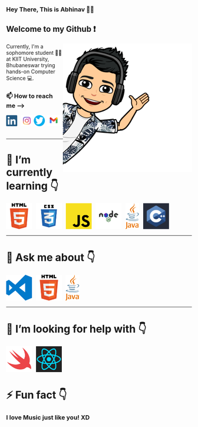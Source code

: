 

<!--
**aaricrubel/aaricrubel** is a ✨ _special_ ✨ repository because its `README.md` (this file) appears on your GitHub profile.
# Hi there, This is Abhinav 👋
Here are some ideas to get you started:

- 🔭 I’m currently working on ...
- 🌱 I’m currently learning ...
- 👯 I’m looking to collaborate on ...
- 🤔 I’m looking for help with ...
- 💬 Ask me about ...
- 📫 How to reach me: ...
- 😄 Pronouns: ...
- ⚡ Fun fact: ...
-->
### Hey There, This is Abhinav 🧑‍🚀

## Welcome to my Github ❗
<img  align='right' src="https://github.com/aaricrubel/aaricrubel/blob/main/icons/bitmoji.png" height="350">


Currently, I'm a sophomore student 🧑‍🎓 at KIIT University, Bhubaneswar trying hands-on Computer Science 💻.


### 📫 How to reach me —> <br> 

<a href="https://www.linkedin.com/in/abhinav-mukherjee-79773619a/"><img height="30" src="https://github.com/aaricrubel/aaricrubel/blob/main/icons/linkedIn.png"></a>&ensp;
<a href="https://www.instagram.com/roouble/"><img height="30" src="https://github.com/aaricrubel/aaricrubel/blob/main/icons/instagram.png"></a>
<a href="https://www.twitter.com/aaricrubel/"><img height="30" src="https://github.com/aaricrubel/aaricrubel/blob/main/icons/twitter.png"></a>
<a href="mailto:aaricrubel@gmail.com"><img height="30" src="https://github.com/aaricrubel/aaricrubel/blob/main/icons/gmail.png"></a>&ensp;


----



# 🌱 I’m currently learning 👇
 <img height="70" src="https://github.com/aaricrubel/aaricrubel/blob/main/icons/HTML5_logo.png">&ensp; 
 <img height="70" src="https://github.com/aaricrubel/aaricrubel/blob/main/icons/css3.png">&ensp; 
 <img height="70" src="https://github.com/aaricrubel/aaricrubel/blob/main/icons/javascript.png">&ensp;
 <img height="70" src="https://github.com/aaricrubel/aaricrubel/blob/main/icons/nodejs.png">&ensp;
 <img height="70" src="https://github.com/aaricrubel/aaricrubel/blob/main/icons/java.png">&ensp;
 <img height="70" src="https://github.com/aaricrubel/aaricrubel/blob/main/icons/c%2B%2B.png">&ensp;


----


# 💬 Ask me about 👇
 <img height="70" src="https://github.com/aaricrubel/aaricrubel/blob/main/icons/vscode.png">&ensp;
 <img height="70" src="https://github.com/aaricrubel/aaricrubel/blob/main/icons/HTML5_logo.png">&ensp; 
 <img height="70" src="https://github.com/aaricrubel/aaricrubel/blob/main/icons/java.png">&ensp;

 ----

 # 🤔 I’m looking for help with 👇
 <img height="70" src="https://github.com/aaricrubel/aaricrubel/blob/main/icons/swift.png">&ensp;
 <img height="70" src="https://github.com/aaricrubel/aaricrubel/blob/main/icons/react.png">&ensp;

 # ⚡ Fun fact 👇
  ### I love Music just like you! XD
